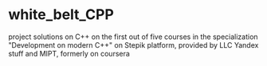 # white_belt_CPP
project solutions on C++ on the first out of five courses in the specialization "Development on modern C++" on Stepik platform, provided by LLC Yandex stuff and MIPT, formerly on coursera
